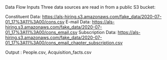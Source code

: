 Data Flow
Inputs
Three data sources are read in from a public S3 bucket:

Constituent Data: https://als-hiring.s3.amazonaws.com/fake_data/2020-07-01_17%3A11%3A00/cons.csv
E-mail Data:  https://als-hiring.s3.amazonaws.com/fake_data/2020-07-01_17%3A11%3A00/cons_email.csv
Subscription Data: https://als-hiring.s3.amazonaws.com/fake_data/2020-07-01_17%3A11%3A00/cons_email_chapter_subscription.csv


Output : People.csv, Acquisition_facts.csv
